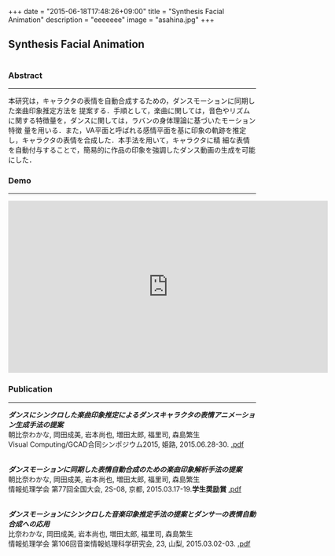 +++
date = "2015-06-18T17:48:26+09:00"
title = "Synthesis Facial Animation"
description = "eeeeeee"
image = "asahina.jpg"
+++

## Synthesis Facial Animation
<div class="embedded-image-wrapper">
    <div class="embedded-image-container">
        <img src="../../img/projects/asahina.jpg" alt="" />
    </div>
</div>

### Abstract
---
本研究は，キャラクタの表情を自動合成するための，ダンスモーションに同期した楽曲印象推定方法を    提案する．手順として，楽曲に関しては，音色やリズムに関する特徴量を，ダンスに関しては，ラバンの身体理論に基づいたモーション特徴    量を用いる．また，VA平面と呼ばれる感情平面を基に印象の軌跡を推定し，キャラクタの表情を合成した．本手法を用いて，キャラクタに精    細な表情を自動付与することで，簡易的に作品の印象を強調したダンス動画の生成を可能にした．

### Demo
---
<div class="embedded-image-wrapper">
    <div class="embedded-image-container">
        <iframe width="650" height="350" src="https://www.youtube.com/embed/rREzw34CjXw" frameborder="0" allowfullscreen></iframe>
    </div>
</div>


### Publication
---
<div class="publication">
<p>
<b><i>ダンスにシンクロした楽曲印象推定によるダンスキャラクタの表情アニメーション生成手法の提案</i></b><br>
朝比奈わかな, 岡田成美, 岩本尚也, 増田太郎, 福里司, 森島繁生<br>
Visual Computing/GCAD合同シンポジウム2015, 姫路, 2015.06.28-30.
<a href=""><i class="fa fa-file-pdf-o text-primary"></i>.pdf</a><br>
<br>

<p>
<b><i>ダンスモーションに同期した表情自動合成のための楽曲印象解析手法の提案</i></b><br>
朝比奈わかな, 岡田成美, 岩本尚也, 増田太郎, 福里司, 森島繁生<br>
情報処理学会 第77回全国大会, 2S-08, 京都, 2015.03.17-19.<b>学生奨励賞</b>
<a href=""><i class="fa fa-file-pdf-o text-primary"></i>.pdf</a><br>
<br>

<p>
<b><i>ダンスモーションにシンクロした音楽印象推定手法の提案とダンサーの表情自動合成への応用</i></b><br>
比奈わかな, 岡田成美, 岩本尚也, 増田太郎, 福里司, 森島繁生<br>
情報処理学会 第106回音楽情報処理科学研究会, 23, 山梨, 2015.03.02-03.</b>
<a href=""><i class="fa fa-file-pdf-o text-primary"></i>.pdf</a><br>
<br>

</div>
